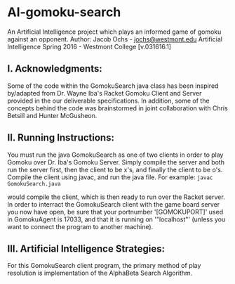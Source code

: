 # AI-gomoku-search
An Artificial Intelligence project which plays an informed game of gomoku against an opponent.
Author: Jacob Ochs - jochs@westmont.edu
Artificial Intelligence Spring 2016 - Westmont College
[v.031616.1]

## I. Acknowledgments:

Some of the code within the GomokuSearch java class has been inspired by/adapted from Dr. Wayne Iba's
Racket Gomoku Client and Server provided in the our deliverable specifications.  In addition, some of the concepts
behind the code was brainstormed in joint collaboration with Chris Betsill and Hunter McGusheon.

## II. Running Instructions:

You must run the java GomokuSearch as one of two clients in order to play Gomoku over Dr. Iba's Gomoku Server.
Simply compile the server and both run the server first, then the client to be x's, and finally the client to be o's. 
Compile the client using javac, and run the java file.
For example:
	`javac GomokuSearch.java`

would compile the client, which is then ready to run over the Racket server.
In order to interract the GomokuSearch client with the game board server
you now have open, be sure that your portnumber '[GOMOKUPORT]' used in GomokuAgent is 17033, and 
that it is running on '"localhost"' (unless you want to connect the program to another machine).

## III. Artificial Intelligence Strategies:

For this GomokuSearch client program, the primary method of play resolution is implementation of the AlphaBeta Search Algorithm.
